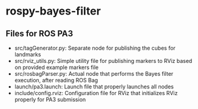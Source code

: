 # rospy-bayes-filter

## Files for ROS PA3
- src/tagGenerator.py: Separate node for publishing the cubes for landmarks
- src/rviz\_utils.py: Simple utility file for publishing markers to RViz based on provided example markers file
- src/rosbagParser.py: Actual node that performs the Bayes filter execution, after reading ROS Bag
- launch/pa3.launch: Launch file that properly launches all nodes
- include/config.rviz: Configuration file for RViz that initializes RViz properly for PA3 submission
